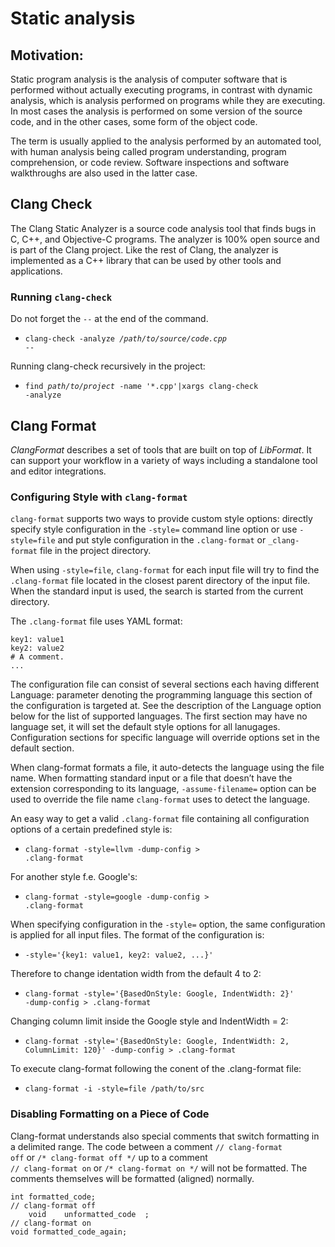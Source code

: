 # Static analysis

## **Motivation**:
Static program analysis is the analysis of computer software that is performed without actually executing programs, in contrast with dynamic analysis, which is analysis performed on programs while they are executing. In most cases the analysis is performed on some version of the source code, and in the other cases, some form of the object code.

The term is usually applied to the analysis performed by an automated tool, with human analysis being called program understanding, program comprehension, or code review. Software inspections and software walkthroughs are also used in the latter case.

## **Clang Check**
The Clang Static Analyzer is a source code analysis tool that finds bugs in C, C++, and Objective-C programs. The analyzer is 100% open source and is part of the Clang project. Like the rest of Clang, the analyzer is implemented as a C++ library that can be used by other tools and applications.

### **Running <code>clang-check</code>**
Do not forget the <code>--</code> at the end of the command.
* <code>clang-check -analyze _/path/to/source/code.cpp_ --</code>

Running clang-check recursively in the project:
* <code>find _path/to/project_ -name '*.cpp'|xargs clang-check -analyze</code>

## **Clang Format**
_ClangFormat_ describes a set of tools that are built on top of _LibFormat_. It can support your workflow in a variety of ways including a standalone tool and editor integrations.

### **Configuring Style with <code>clang-format</code>**

<code>clang-format</code> supports two ways to provide custom style options: directly specify style configuration in the <code>-style=</code> command line option or use <code>-style=file</code> and put style configuration in the <code>.clang-format</code> or <code>_clang-format</code> file in the project directory.

When using <code>-style=file</code>, <code>clang-format</code> for each input file will try to find the <code>.clang-format</code> file located in the closest parent directory of the input file. When the standard input is used, the search is started from the current directory.

The <code>.clang-format</code> file uses YAML format:
```
key1: value1
key2: value2
# A comment.
...
```

The configuration file can consist of several sections each having different Language: parameter denoting the programming language this section of the configuration is targeted at. See the description of the Language option below for the list of supported languages. The first section may have no language set, it will set the default style options for all lanugages. Configuration sections for specific language will override options set in the default section.

When clang-format formats a file, it auto-detects the language using the file name. When formatting standard input or a file that doesn’t have the extension corresponding to its language, <code>-assume-filename=</code> option can be used to override the file name <code>clang-format</code> uses to detect the language.

An easy way to get a valid <code>.clang-format</code> file containing all configuration options of a certain predefined style is:

* <code>clang-format -style=llvm -dump-config > .clang-format</code>

For another style f.e. Google's:

* <code>clang-format -style=google -dump-config > .clang-format</code>

When specifying configuration in the <code>-style=</code> option, the same configuration is applied for all input files. The format of the configuration is:

* <code>-style='{key1: value1, key2: value2, ...}'</code>

Therefore to change identation width from the default 4 to 2:
* <code>clang-format -style='{BasedOnStyle: Google, IndentWidth: 2}' -dump-config > .clang-format</code>

Changing column limit inside the Google style and IndentWidth = 2:
* <code>clang-format -style='{BasedOnStyle: Google, IndentWidth: 2, ColumnLimit: 120}' -dump-config > .clang-format</code>

To execute clang-format following the conent of the .clang-format file:
* <code>clang-format -i -style=file /path/to/src</code>

### **Disabling Formatting on a Piece of Code**

Clang-format understands also special comments that switch formatting in a delimited range. The code between a comment <code>// clang-format off</code> or <code>/\* clang-format off \*/</code> up to a comment <code> // clang-format on</code> or <code>/\* clang-format on \*/</code> will not be formatted. The comments themselves will be formatted (aligned) normally.

```
int formatted_code;
// clang-format off
    void    unformatted_code  ;
// clang-format on
void formatted_code_again;
```
